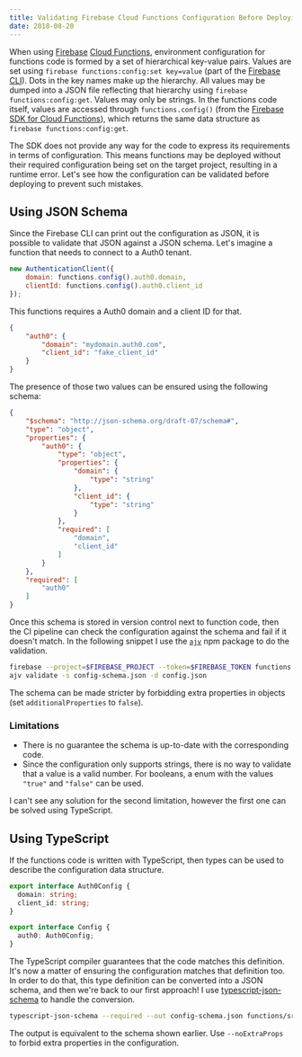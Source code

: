 ```yaml
---
title: Validating Firebase Cloud Functions Configuration Before Deploying
date: 2018-08-20
---
```


When using [Firebase](https://firebase.google.com/) [Cloud Functions](https://firebase.google.com/docs/functions/), environment configuration for functions code is formed by a set of hierarchical key-value pairs. Values are set using `firebase functions:config:set key=value` (part of the [Firebase CLI](https://www.npmjs.com/package/firebase-tools)). Dots in the key names make up the hierarchy. All values may be dumped into a JSON file reflecting that hierarchy using `firebase functions:config:get`. Values may only be strings. In the functions code itself, values are accessed through `functions.config()` (from the [Firebase SDK for Cloud Functions](https://www.npmjs.com/package/firebase-functions)), which returns the same data structure as `firebase functions:config:get`.

The SDK does not provide any way for the code to express its requirements in terms of configuration. This means functions may be deployed without their required configuration being set on the target project, resulting in a runtime error. Let's see how the configuration can be validated before deploying to prevent such mistakes.

## Using JSON Schema

Since the Firebase CLI can print out the configuration as JSON, it is possible to validate that JSON against a JSON schema. Let's imagine a function that needs to connect to a Auth0 tenant. 

```js
new AuthenticationClient({
    domain: functions.config().auth0.domain,
    clientId: functions.config().auth0.client_id
});
```

This functions requires a Auth0 domain and a client ID for that.

```json
{
    "auth0": {
        "domain": "mydomain.auth0.com",
        "client_id": "fake_client_id"
    }
}
```

The presence of those two values can be ensured using the following schema:

```json
{
    "$schema": "http://json-schema.org/draft-07/schema#",
    "type": "object",
    "properties": {
        "auth0": {
            "type": "object",
            "properties": {
                "domain": {
                    "type": "string"
                },
                "client_id": {
                    "type": "string"
                }
            },
            "required": [
                "domain",
                "client_id"
            ]
        }
    },
    "required": [
        "auth0"
    ]
}
```

Once this schema is stored in version control next to function code, then the CI pipeline can check the configuration against the schema and fail if it doesn't match. In the following snippet I use the [`ajv`](https://www.npmjs.com/package/ajv) npm package to do the validation.

```sh
firebase --project=$FIREBASE_PROJECT --token=$FIREBASE_TOKEN functions:config:get > config.json
ajv validate -s config-schema.json -d config.json
```

The schema can be made stricter by forbidding extra properties in objects (set `additionalProperties` to `false`).

### Limitations

- There is no guarantee the schema is up-to-date with the corresponding code.
- Since the configuration only supports strings, there is no way to validate that a value is a valid number. For booleans, a enum with the values `"true"` and `"false"` can be used.

I can't see any solution for the second limitation, however the first one can be solved using TypeScript.

## Using TypeScript

If the functions code is written with TypeScript, then types can be used to describe the configuration data structure.

```typescript
export interface Auth0Config {
  domain: string;
  client_id: string;
}

export interface Config {
  auth0: Auth0Config;
}
```

The TypeScript compiler guarantees that the code matches this definition. It's now a matter of ensuring the configuration matches that definition too. In order to do that, this type definition can be converted into a JSON schema, and then we're back to our first approach! I use [typescript-json-schema](https://www.npmjs.com/package/typescript-json-schema) to handle the conversion.

```sh
typescript-json-schema --required --out config-schema.json functions/src/config.ts Config
```

The output is equivalent to the schema shown earlier. Use `--noExtraProps` to forbid extra properties in the configuration.
